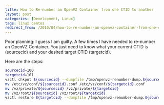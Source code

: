```yaml
---
title: How to Re-number an OpenVZ Container from one CTID to another
layout: post
categories: [Development, Linux]
tags: linux centos
redirect_from: /2010/04/how-to-re-number-an-openvz-container-from-one-ctid-to-another/
---
```


Poor planning: I guess I am guilty. A few times I have needed to re-number an OpenVZ Container. You just need to know what your current CTID is (sourcecid) and your desired target CTID (targetcid).
<!--more-->

Here are the steps:

```bash
sourcecid=100
targetcid=101
vzctl chkpnt ${sourcecid} --dumpfile /tmp/openvz-renumber-dump.${sourcecid}
mv /etc/vz/conf/${sourcecid}.conf /etc/vz/conf/${targetcid}.conf
mv /vz/private/${sourcecid} /vz/private/${targetcid}
mv /vz/root/${sourcecid} /vz/root/${targetcid}
vzctl restore ${targetcid} --dumpfile /tmp/openvz-renumber-dump.${sourcecid}
```
